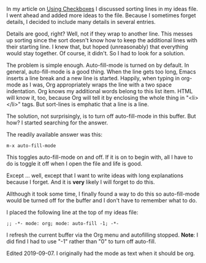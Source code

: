 In my article on [Using
Checkboxes](https://rillonline.github.io/posts/2019/09/02/using-checkboxes/)
I discussed sorting lines in my ideas file. I went ahead and added more
ideas to the file. Because I sometimes forget details, I decided to
include many details in several entries.

Details are good, right? Well, not if they wrap to another line. This
messes up sorting since the sort doesn\'t know how to keep the
additional lines with their starting line. I knew that, but hoped
(unreasonably) that everything would stay together. Of course, it
didn\'t. So I had to look for a solution.

The problem is simple enough. Auto-fill-mode is turned on by default. In
general, auto-fill-mode is a good thing. When the line gets too long,
Emacs inserts a line break and a new line is started. Happily, when
typing in org-mode as I was, Org appropriately wraps the line with a two
space indentation. Org knows my additional words belong to this list
item. HTML will know it, too, because Org will tell it by enclosing the
whole thing in \"\<li\>\</li\>\" tags. But sort-lines is emphatic that a
line is a line.

The solution, not surprisingly, is to turn off auto-fill-mode in this
buffer. But how? I started searching for the answer.

The readily available answer was this:

``` {.example}
m-x auto-fill-mode
```

This toggles auto-fill-mode on and off. If it is on to begin with, all I
have to do is toggle it off when I open the file and life is good.

Except ... well, except that I want to write ideas with long
explanations because I forget. And it is **very** likely I will forget
to do this.

Allthough it took some time, I finally found a way to do this so
auto-fill-mode would be turned off for the buffer and I don\'t have to
remember what to do.

I placed the following line at the top of my ideas file:

``` {.example}
;; -*- mode: org; mode: auto-fill -1; -*-
```

I refresh the current buffer via the Org menu and autofilling stopped.
**Note**: I did find I had to use \"-1\" rather than \"0\" to turn off
auto-fill.

Edited 2019-09-07. I originally had the mode as text when it should be
org.
